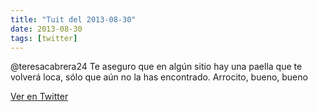 ```yaml
---
title: "Tuit del 2013-08-30"
date: 2013-08-30
tags: [twitter]
---
```


@teresacabrera24 Te aseguro que en algún sitio hay una paella que te volverá loca, sólo que aún no la has encontrado. Arrocito, bueno, bueno



[Ver en Twitter](https://twitter.com/i/web/status/373559886522880000)
